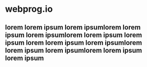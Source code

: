 # webprog.io
## lorem lorem ipsum lorem ipsumlorem lorem ipsum lorem ipsumlorem lorem ipsum lorem ipsum lorem lorem ipsum lorem ipsumlorem lorem ipsum lorem ipsumlorem lorem ipsum lorem ipsum